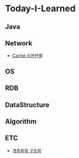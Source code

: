 # Today-I-Learned  
## Java  
## Network  
- [Cache 사본판별](https://github.com/Agugu95/Today-I-Learned/blob/master/Network/Caching.md)  
## OS  
## RDB  
## DataStructure  
## Algorithm  
## ETC  
- [계층화와 구조화](https://github.com/Agugu95/Today-I-Learned/blob/master/ETC/StructuredAndLayering.md)  
